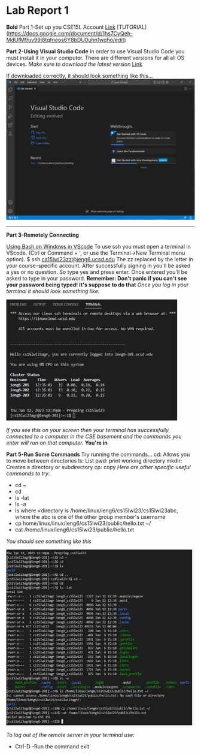 # Lab Report 1
**Bold** Part 1-Set up you CSE15L Account
[Link](https://sdacs.ucsd.edu/~icc/index.php)
[TUTORIAL] (https://docs.google.com/document/d/1hs7CyQeh-MdUfM9uv99i8tqfneos6Y8bDU0uhn1wqho/edit)

**Part 2-Using Visual Studio Code**
In order to use Visual Studio Code you must install it in your computer.
There are different versions for all all OS devices.
*Make sure to download the latest version*
[Link](https://code.visualstudio.com/)

If downloaded correctly, it should look something like this...
![Image](VSC.png)

---
**Part 3-Remotely Connecting**

[Using Bash on Windows in VScode](https://stackoverflow.com/questions/42606837/how-do-i-use-bash-on-windows-from-the-visual-studio-code-integrated-terminal/50527994#50527994)
To use ssh you must open a terminal in VScode. (Ctrl or Command + ', or use the Terminal->New Terminal menu option).
$ ssh cs15lwi23zz@ieng6.ucsd.edu
The zz replaced by the letter in your course-specific account.
After successfully signing in you'll be asked a yes or no question. So type yes and press enter.
Once entered you'll be asked to type in your password.
**Remember: Don't panic if you can't see your password being typed! It's suppose to do that**
*Once you log in your terminal it should look something like:* 

![Image](cluster.png)

*If you see this on your screen then your terminal has successfully connected to a computer in the CSE basement and the commands you enter will run on that computer.*
**You're in**

**Part 5-Run Some Commands**
Try running the commands...
cd: Allows you to move between directories
ls: List
pwd: print working directory
mkdir: Creates a directory or subdirectory
cp: copy
*Here are other specific useful commands to try:*
- cd ~
- cd
- ls -lat
- ls -a
- ls <directory> where <directory is /home/linux/ieng6/cs15lwi23/cs15lwi23abc, where the abc is one of the other group member's username
- cp home/linux/linux/ieng6/cs15lwi23/public/hello.txt ~/
- cat /home/linux/ieng6/cs15lwi23/public/hello.txt

 *You should see something like this*
  
![Image](file.png)
  
 *To log out of the remote server in your terminal use:*
  - Ctrl-D
  -Run the command exit
